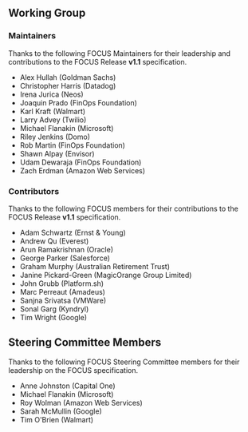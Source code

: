 ## Working Group

### Maintainers

Thanks to the following FOCUS Maintainers for their leadership and contributions to the FOCUS Release **v1.1** specification.

* Alex Hullah (Goldman Sachs)
* Christopher Harris (Datadog)
* Irena Jurica (Neos)
* Joaquin Prado (FinOps Foundation)
* Karl Kraft (Walmart)
* Larry Advey (Twilio)
* Michael Flanakin (Microsoft)
* Riley Jenkins (Domo)
* Rob Martin (FinOps Foundation)
* Shawn Alpay (Envisor)
* Udam Dewaraja (FinOps Foundation)
* Zach Erdman (Amazon Web Services)

### Contributors

Thanks to the following FOCUS members for their contributions to the FOCUS Release **v1.1** specification.

* Adam Schwartz (Ernst & Young)
* Andrew Qu (Everest)
* Arun Ramakrishnan (Oracle)
* George Parker (Salesforce)
* Graham Murphy (Australian Retirement Trust)
* Janine Pickard-Green (MagicOrange Group Limited)
* John Grubb (Platform.sh)
* Marc Perreaut (Amadeus)
* Sanjna Srivatsa (VMWare)
* Sonal Garg (Kyndryl)
* Tim Wright (Google)


## Steering Committee Members

Thanks to the following FOCUS Steering Committee members for their leadership on the FOCUS  specification.

* Anne Johnston (Capital One)
* Michael Flanakin (Microsoft)
* Roy Wolman (Amazon Web Services)
* Sarah McMullin (Google)
* Tim O'Brien (Walmart)
